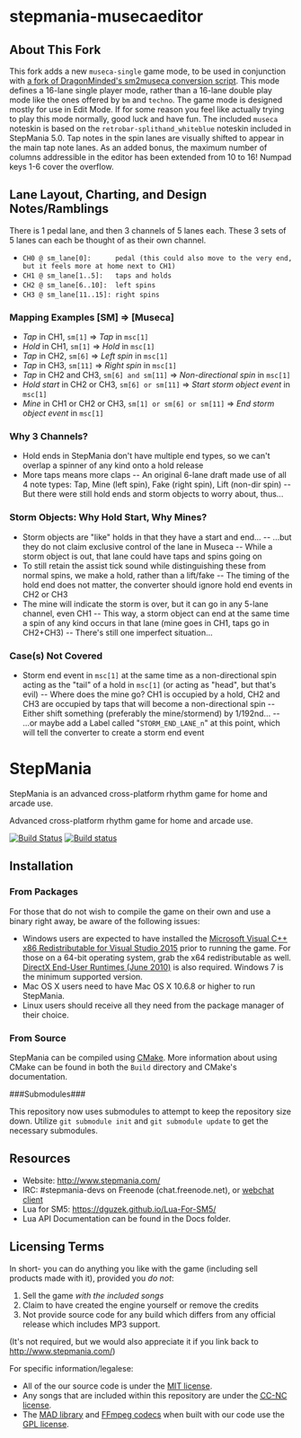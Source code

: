 stepmania-musecaeditor
======================

## About This Fork

This fork adds a new `museca-single` game mode, to be used in conjunction with [a fork of DragonMinded's sm2museca conversion script](https://github.com/theKeithD/sm2museca). This mode defines a 16-lane single player mode, rather than a 16-lane double play mode like the ones offered by `bm` and `techno`.
The game mode is designed mostly for use in Edit Mode. If for some reason you feel like actually trying to play this mode normally, good luck and have fun.
The included `museca` noteskin is based on the `retrobar-splithand_whiteblue` noteskin included in StepMania 5.0. Tap notes in the spin lanes are visually shifted to appear in the main tap note lanes.
As an added bonus, the maximum number of columns addressible in the editor has been extended from 10 to 16! Numpad keys 1-6 cover the overflow.

## Lane Layout, Charting, and Design Notes/Ramblings

There is 1 pedal lane, and then 3 channels of 5 lanes each. These 3 sets of 5 lanes can each be thought of as their own channel.

- `CH0 @ sm_lane[0]:      pedal (this could also move to the very end, but it feels more at home next to CH1)`
- `CH1 @ sm_lane[1..5]:   taps and holds`
- `CH2 @ sm_lane[6..10]:  left spins`
- `CH3 @ sm_lane[11..15]: right spins`

### Mapping Examples [SM] => [Museca]
- *Tap* in CH1, `sm[1]` => *Tap* in `msc[1]`
- *Hold* in CH1, `sm[1]` => *Hold* in `msc[1]`
- *Tap* in CH2, `sm[6]` => *Left spin* in `msc[1]`
- *Tap* in CH3, `sm[11]` => *Right spin* in `msc[1]`
- *Tap* in CH2 and CH3, `sm[6] and sm[11]` => *Non-directional spin* in `msc[1]`
- *Hold start* in CH2 or CH3, `sm[6] or sm[11]` => *Start storm object event* in `msc[1]`
- *Mine* in CH1 or CH2 or CH3, `sm[1] or sm[6] or sm[11]` => *End storm object event* in `msc[1]`

### Why 3 Channels?
- Hold ends in StepMania don't have multiple end types, so we can't overlap a spinner of any kind onto a hold release
- More taps means more claps
-- An original 6-lane draft made use of all 4 note types: Tap, Mine (left spin), Fake (right spin), Lift (non-dir spin)
-- But there were still hold ends and storm objects to worry about, thus...

### Storm Objects: Why Hold Start, Why Mines?
- Storm objects are "like" holds in that they have a start and end...
-- ...but they do not claim exclusive control of the lane in Museca
-- While a storm object is out, that lane could have taps and spins going on
- To still retain the assist tick sound while distinguishing these from normal spins, we make a hold, rather than a lift/fake
-- The timing of the hold end does not matter, the converter should ignore hold end events in CH2 or CH3
- The mine will indicate the storm is over, but it can go in any 5-lane channel, even CH1
-- This way, a storm object can end at the same time a spin of any kind occurs in that lane (mine goes in CH1, taps go in CH2+CH3)
-- There's still one imperfect situation...

### Case(s) Not Covered
- Storm end event in `msc[1]` at the same time as a non-directional spin acting as the "tail" of a hold in `msc[1]` (or acting as "head", but that's evil)
-- Where does the mine go? CH1 is occupied by a hold, CH2 and CH3 are occupied by taps that will become a non-directional spin
-- Either shift something (preferably the mine/stormend) by 1/192nd...
-- ...or maybe add a Label called "`STORM_END_LANE_n`" at this point, which will tell the converter to create a storm end event


StepMania
=========

StepMania is an advanced cross-platform rhythm game for home and arcade use.

Advanced cross-platform rhythm game for home and arcade use.

[![Build Status](https://travis-ci.org/stepmania/stepmania.svg?branch=master)](https://travis-ci.org/stepmania/stepmania)
[![Build status](https://ci.appveyor.com/api/projects/status/e932dk2o3anki27p?svg=true)](https://ci.appveyor.com/project/wolfman2000/stepmania-wm87c)

## Installation
### From Packages

For those that do not wish to compile the game on their own and use a binary right away, be aware of the following issues:

* Windows users are expected to have installed the [Microsoft Visual C++ x86 Redistributable for Visual Studio 2015](http://www.microsoft.com/en-us/download/details.aspx?id=48145) prior to running the game. For those on a 64-bit operating system, grab the x64 redistributable as well. [DirectX End-User Runtimes (June 2010)](http://www.microsoft.com/en-us/download/details.aspx?id=8109) is also required. Windows 7 is the minimum supported version.
* Mac OS X users need to have Mac OS X 10.6.8 or higher to run StepMania.
* Linux users should receive all they need from the package manager of their choice.

### From Source

StepMania can be compiled using [CMake](http://www.cmake.org/). More information about using CMake can be found in both the `Build` directory and CMake's documentation.

###Submodules###

This repository now uses submodules to attempt to keep the repository size down. Utilize `git submodule init` and `git submodule update` to get the necessary submodules.

## Resources

* Website: http://www.stepmania.com/
* IRC: #stepmania-devs on Freenode (chat.freenode.net), or [webchat client](http://webchat.freenode.net/?channels=%23stepmania-devs&uio=d4)
* Lua for SM5: https://dguzek.github.io/Lua-For-SM5/
* Lua API Documentation can be found in the Docs folder.

## Licensing Terms

In short- you can do anything you like with the game (including sell products made with it), provided you *do not*:

1. Sell the game *with the included songs*
2. Claim to have created the engine yourself or remove the credits
3. Not provide source code for any build which differs from any official release which includes MP3 support.

(It's not required, but we would also appreciate it if you link back to http://www.stepmania.com/)

For specific information/legalese:

* All of the our source code is under the [MIT license](http://opensource.org/licenses/MIT).
* Any songs that are included within this repository are under the [<abbr title="Creative Commons Non-Commercial">CC-NC</abbr> license](https://creativecommons.org/).
* The [MAD library](http://www.underbit.com/products/mad/) and [FFmpeg codecs](https://www.ffmpeg.org/) when built with our code use the [GPL license](http://www.gnu.org).
